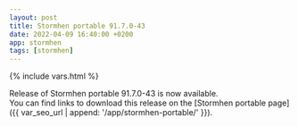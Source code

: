 ```yaml
---
layout: post
title: Stormhen portable 91.7.0-43
date: 2022-04-09 16:40:00 +0200
app: stormhen
tags: [stormhen]
---
```

{% include vars.html %}

Release of Stormhen portable 91.7.0-43 is now available.<br />
You can find links to download this release on the [Stormhen portable page]({{ var_seo_url | append: '/app/stormhen-portable/' }}).
